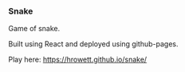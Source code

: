 ### Snake
Game of snake. 

Built using React and deployed using github-pages.

Play here: https://hrowett.github.io/snake/
